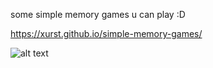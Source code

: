 some simple memory games u can play :D

https://xurst.github.io/simple-memory-games/

![alt text](https://media.discordapp.net/attachments/1204435079741448275/1322809838182600715/image.png?ex=67723a2a&is=6770e8aa&hm=c4eb7bb26cb0a8907e1b79bb1aee62ab90c86987d76cf917662a8229bcb20bcb&=&format=webp&quality=lossless)